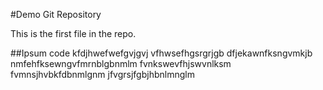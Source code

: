 #Demo Git Repository

This is the first file in the repo.


##Ipsum code
kfdjhwefwefgvjgvj vfhwsefhgsrgrjgb
dfjekawnfksngvmkjb
nmfehfksewngvfmrnblgbnmlm fvnkswevfhjswvnlksm
fvmnsjhvbkfdbnmlgnm jfvgrsjfgbjhbnlmnglm
